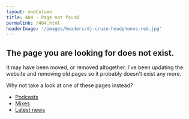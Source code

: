 ```yaml
---
layout: oneColumn
title: 404 - Page not found
permalink: /404.html
headerImage: '/images/headers/dj-cruze-headphones-red.jpg'
---
```


## The page you are looking for does not exist.

It may have been moved, or removed altogether. I've been updating the website and removing old pages so it probably doesn't exist any more.

Why not take a look at one of these pages instead?

- [Podcasts](/podcasts)
- [Mixes](/mixes)
- [Latest news](/news)
